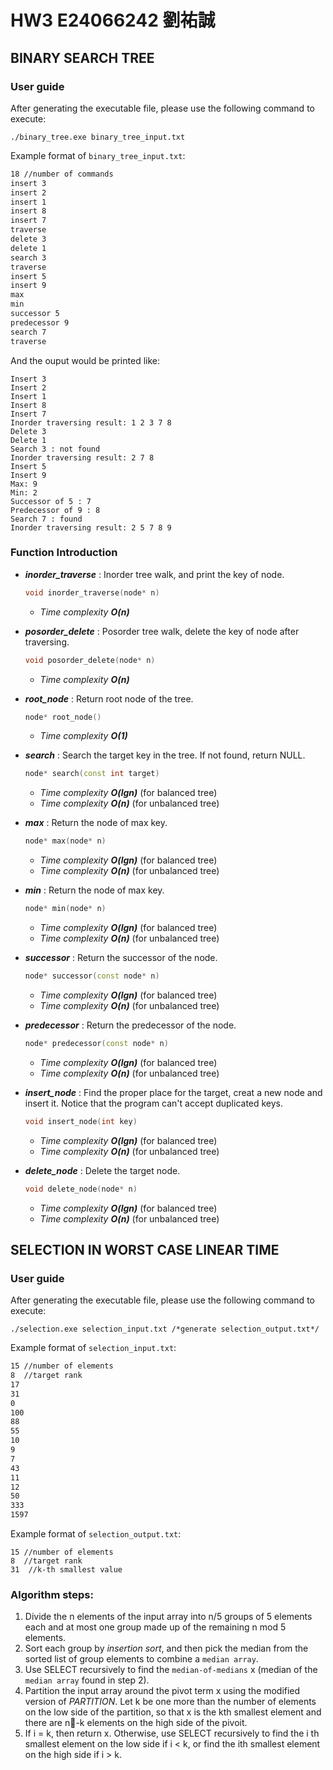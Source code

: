 # HW3 E24066242 劉祐誠


## BINARY SEARCH TREE
### User guide
After generating the executable file, please use the following command to execute:

```
./binary_tree.exe binary_tree_input.txt
```
Example format of `binary_tree_input.txt`:
```txt
18 //number of commands
insert 3
insert 2
insert 1
insert 8
insert 7
traverse
delete 3
delete 1
search 3
traverse
insert 5
insert 9
max
min
successor 5
predecessor 9
search 7
traverse
```
And the ouput would be printed like:
```output
Insert 3
Insert 2
Insert 1
Insert 8
Insert 7
Inorder traversing result: 1 2 3 7 8
Delete 3
Delete 1
Search 3 : not found
Inorder traversing result: 2 7 8
Insert 5
Insert 9
Max: 9
Min: 2
Successor of 5 : 7
Predecessor of 9 : 8
Search 7 : found
Inorder traversing result: 2 5 7 8 9
```
### Function Introduction
* **_inorder_traverse_** :
Inorder tree walk, and print the key of node.
  ```c++
  void inorder_traverse(node* n)
  ```
  * _Time complexity_ **_O(n)_**


* **_posorder_delete_** :
Posorder tree walk, delete the key of node after traversing.
  ```c++
  void posorder_delete(node* n)
  ```
  * _Time complexity_ **_O(n)_**


* **_root_node_** :
Return root node of the tree.
  ```c++
  node* root_node()
  ```
  * _Time complexity_ **_O(1)_**


* **_search_** :
Search the target key in the tree. If not found, return NULL.
  ```c++
  node* search(const int target)
  ```
  * _Time complexity_ **_O(lgn)_** (for balanced tree)
  * _Time complexity_ **_O(n)_** (for unbalanced tree)

* **_max_** :
Return the node of max key.
  ```c++
  node* max(node* n)
  ```
  * _Time complexity_ **_O(lgn)_** (for balanced tree)
  * _Time complexity_ **_O(n)_** (for unbalanced tree)

* **_min_** :
Return the node of max key.
  ```c++
  node* min(node* n)
  ```
  * _Time complexity_ **_O(lgn)_** (for balanced tree)
  * _Time complexity_ **_O(n)_** (for unbalanced tree)

* **_successor_** :
Return the successor of the node.
  ```c++
  node* successor(const node* n)
  ```
  * _Time complexity_ **_O(lgn)_** (for balanced tree)
  * _Time complexity_ **_O(n)_** (for unbalanced tree)

* **_predecessor_** :
Return the predecessor of the node.
  ```c++
  node* predecessor(const node* n)
  ```
  * _Time complexity_ **_O(lgn)_** (for balanced tree)
  * _Time complexity_ **_O(n)_** (for unbalanced tree)

* **_insert_node_** :
Find the proper place for the target, creat a new node and insert it. Notice that the program can't accept duplicated keys.
  ```c++
  void insert_node(int key)
  ```
  * _Time complexity_ **_O(lgn)_** (for balanced tree)
  * _Time complexity_ **_O(n)_** (for unbalanced tree)

* **_delete_node_** :
Delete the target node.
  ```c++
  void delete_node(node* n)
  ```
  * _Time complexity_ **_O(lgn)_** (for balanced tree)
  * _Time complexity_ **_O(n)_** (for unbalanced tree)


## SELECTION IN WORST CASE LINEAR TIME
### User guide
After generating the executable file, please use the following command to execute:
```
./selection.exe selection_input.txt /*generate selection_output.txt*/
```
Example format of `selection_input.txt`:
```txt
15 //number of elements
8  //target rank
17
31
0
100
88
55
10
9
7
43
11
12
50
333
1597
```
Example format of `selection_output.txt`:
```output
15 //number of elements
8  //target rank
31  //k-th smallest value
```
### Algorithm steps:
1. Divide the n elements of the input array into n/5 groups of 5 elements each and at most one group made up of the remaining n mod 5 elements.
2. Sort each group by _insertion sort_, and then pick the median from the sorted list of group elements to combine a `median array`.
3. Use SELECT recursively to find the `median-of-medians` x (median of the `median array` found in step 2).
4. Partition the input array around the pivot term x using the modified version of _PARTITION_. Let k be one more than the number of elements on the low side of the partition, so that x is the kth smallest element and there are n-k elements on the high side of the pivoit.
5. If i = k, then return x. Otherwise, use SELECT recursively to find the i th smallest element on the low side if i < k, or find the ith smallest element on the high side if i > k.
